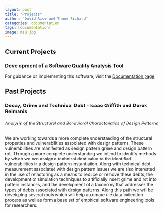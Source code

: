 ```yaml
---
layout: post
title: "Projects"
author: "David Rice and Thane Richard"
categories: documentation
tags: [documentation]
image: msu.jpg
---
```


## Current Projects

### Development of a Software Quality Analysis Tool

For guidance on implementing this software, visit the [Documentation page](/pages/documentation)

## Past Projects
### Decay, Grime and Technical Debt - Isaac Griffith and Derek Reimanis
###### Analysis of the Structural and Behavioral Characteristics of Design Patterns
We are working towards a more complete understanding of the structural properties and vulnerabilities associated with design patterns.
These vulnerabilities are manifested as design pattern grime and design pattern rot.
Through a more complete understanding we intend to identify methods by which we can assign a technical debt value to the identified vulnerabilities in a design pattern instantiation.
Along with technical debt measurement associated with design pattern issues we are also interested in the use of refactoring as a means to reduce or remove these debts, the development of simulation techniques to artificially insert grime and rot into pattern instances, and the development of a taxonomy that addresses the types of debts associated with design patterns.
 Along this path we will be developing several tools which will help automate the data collection process as well as form a base set of empirical software engineering tools for researchers.
